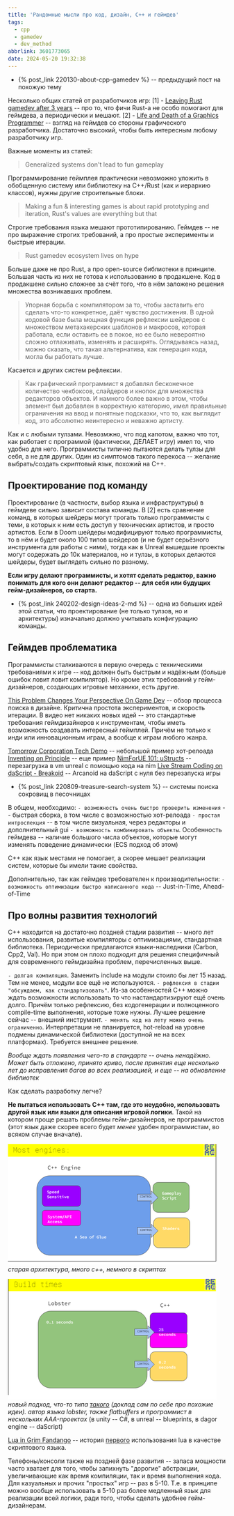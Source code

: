 ```yaml
---
title: 'Рандомные мысли про код, дизайн, C++ и геймдев'
tags:
  - cpp
  - gamedev
  - dev_method
abbrlink: 3601773065
date: 2024-05-20 19:32:38
---
```


- {% post_link 220130-about-cpp-gamedev %} -- предыдущий пост на похожую тему

Несколько общих статей от разработчиков игр:
[1] - [Leaving Rust gamedev after 3 years](https://loglog.games/blog/leaving-rust-gamedev/) -- про то, что фичи Rust-а не особо помогают для геймдева, а периодически и мешают.
[2] - [Life and Death of a Graphics Programmer](https://www.elopezr.com/life-and-death-of-a-graphics-programmer/) -- взгляд на геймдев со стороны графического разработчика. Достаточно высокий, чтобы быть интересным любому разработчику игр.

Важные моменты из статей:

>Generalized systems don't lead to fun gameplay

Программирование геймплея практически невозможно уложить в обобщенную систему или библиотеку на С++/Rust (как и иерархию классов), нужны другие строительные блоки.

>Making a fun & interesting games is about rapid prototyping and iteration, Rust's values are everything but that

Строгие требования языка мешают прототипированию. Геймдев -- не про выражение строгих требований, а про простые эксперименты и быстрые итерации.

>Rust gamedev ecosystem lives on hype

Больше даже не про Rust, а про open-source библиотеки в принципе. Большая часть из них не готова к использованию в продакшене. Код в продакшене сильно сложнее за счёт того, что в нём заложено решения множества возникавших проблем.

>Упорная борьба с компилятором за то, чтобы заставить его сделать что-то конкретное, даёт чувство достижения. В одной кодовой базе была мощная функция рефлексии шейдеров с множеством метахакерских шаблонов и макросов, которая работала, если оставить ее в покое, но ее было невероятно сложно отлаживать, изменять и расширять. Оглядываясь назад, можно сказать, что такая альтернатива, как генерация кода, могла бы работать лучше.

Касается и других систем рефлексии.

>Как графический программист я добавлял бесконечное количество чекбоксов, слайдеров и кнопок для множества редакторов объектов. И намного более важно в этом, чтобы элемент был добавлен в корректную категорию, имел правильные ограничения на ввод и понятные подсказки, что то, как выглядит код, это абсолютно неинтересно и неважно артисту.

Как и с любыми тулзами. Невозмжно, что под капотом, важно что тот, как работает с программой (фактически, ДЕЛАЕТ игру) имел то, что удобно для него. Программисты типично пытаются делать тулзы для себя, а не для других. Один из симптомов такого перекоса -- желание выбрать/создать скриптовый язык, похожий на C++.

## Проектирование под команду

Проектирование (в частности, выбор языка и инфраструктуры) в геймдеве сильно зависит состава команды. В [2] есть сравнение команд, в которых шейдеры могут трогать только программисты с теми, в которых к ним есть доступ у технических артистов, и просто артистов. Если в Doom шейдеры модифицируют только программисты, то в нём и будет около 100 типов шейдеров (и не будет серьёзного инструмента для работы с ними), тогда как в Unreal вышедшие проекты могут содержать до 10к материалов, но и тулзы, в которых делаются шейдеры, будет выглядеть сильно по разному.

**Если игру делают программисты, и хотят сделать редактор, важно понимать для кого они делают редактор -- для себя или будущих гейм-дизайнеров, со старта.**

- {% post_link 240202-design-ideas-2-md %} -- одна из больших идей этой статьи, что проектирование (не только тулзов, но и архитектуры) изначально должно учитывать конфигурацию команды.

## Геймдев проблематика

Программисты сталкиваются в первую очередь с техническими требованиями к игре -- код должен быть быстрым и надёжным (больше ошибок ловит ловит компилятор). Но кроме этих требований у гейм-дизайнеров, создающих игровые механики, есть другие.

[This Problem Changes Your Perspective On Game Dev](https://www.youtube.com/watch?v=o5K0uqhxgsE) -- обзор процесса поиска в дизайне. Критична простота экспериментов, и скорость итерации. В видео нет никаких новых идей -- это стандартные требования геймдизайнеров к инструментам, чтобы иметь возможность создавать интересный геймплей. Причём не только к инди или инновационным играм, а вообще к играм любого жанра.

[Tomorrow Corporation Tech Demo](https://www.youtube.com/watch?v=72y2EC5fkcE) -- небольшой пример хот-релоада
[Inventing on Principle](https://www.youtube.com/watch?v=PUv66718DII) -- еще пример
[NimForUE 101: uStructs](https://youtu.be/-zc8LcDwVUc?si=1RkL-OX3RNfc6gk_&t=132) -- перезагрузка в vm unreal с помощью кода на nim
[Live Stream Coding on daScript - Breakoid](https://www.youtube.com/watch?v=inGb9R1NowY) -- Arcanoid на daScript с нуля без перезапуска игры

- {% post_link 220809-treasure-search-system %} -- системы поиска сокровищ в песочницах

В общем, необходимо:
`- возможность очень быстро проверить изменения` -- быстрая сборка, в том числе с возможностью хот-релоада
`- простая интроспекция` -- в том числе визуальная, через редакторы и дополнительный gui
`- возможность комбинировать объекты`. Особенность геймдева -- наличие большого числа объектов, которые могут изменять поведение динамически (ECS подход об этом)

C++ как язык местами не помогает, а скорее мешает реализации систем, которые бы имели такие свойства.

Дополнительно, так как геймдев требователен к производительности:
`- возможность оптимизации быстро написанного кода` -- Just-in-Time, Ahead-of-Time

## Про волны развития технологий

C++ находится на достаточно поздней стадии развития -- много лет использования, развитые компиляторы с оптимизациями, стандартная библиотека. Периодически предлагаются языки-наследники (Carbon, Cpp2, Val). Но при этом он плохо подходит для решения специфичный для современного геймдизайна проблем, перечисленных выше.

`- долгая компиляция`. Заменить include на модули стоило бы лет 15 назад. Тем не менее, модули все ещё не используются.
`- рефлексия в стадии "обсуждаем, как стандартизовать"`. Из-за особенностей C++ можно ждать возможности использовать то что настандартизируют ещё очень долго. Причём только рефлексию, без кодогенерации и полноценного compile-time выполнения, которые тоже нужны. Лучшее решение сейчас -- внешний инструмент.
`- менять код на лету можно очень ограниченно`. Интерпретации не планируется, hot-reload на уровне подмены динамической библиотеки (доступной не на всех платформах). Требуется внешнее решение.

*Вообще ждать появления чего-то в стандарте -- очень ненадёжно. Может быть отложено, принято криво, после принятия еще несколько лет до исправления багов во всех реализацией, и еще -- на обновление библиотек*

Как сделать разработку легче? 

**Не пытаться использовать C++ там, где это неудобно, использовать другой язык или языки для описания игровой логики**. Такой на котором проще решать проблемы гейм-дизайнеров, не программистов (этот язык даже скорее всего будет *менее* удобен программистам, во всяком случае вначале).

![](240520-cpp-in-gamedev-2/lobster_pre_small.png)
*старая архитектура, много c++, немного в скриптах*

![](240520-cpp-in-gamedev-2/lobster_small.png)
*новый подход, что-то типа [такого](https://enginearchitecture.org/downloads/reac2023_scripting_language.pdf) (доклад сам по себе про похожие идеи). автор языка lobster, также flatbuffers и программист в нескольких AAA-проектах*
(в unity -- C#, в unreal -- blueprints, в dagor engine -- daScript)

[Lua in Grim Fandango](https://grimfandango.network/features/articles/lua-in-grim-fandango) -- история [первого](https://www.lua.org/doc/hopl.pdf) использования lua в качестве скриптового языка.

Телефоны/консоли также на поздней фазе развития -- запаса мощности часто хватает для того, чтобы запихнуть "дорогие" абстракции, увеличивающие как время компиляции, так и время выполнения кода. Для казуальных и прочих "простых" игр -- раз в 5-10. Т.е. в принципе можно вообще использовать в 5-10 раз более медленный язык для реализации всей логики, ради того, чтобы сделать удобнее гейм-дизайнерам.


